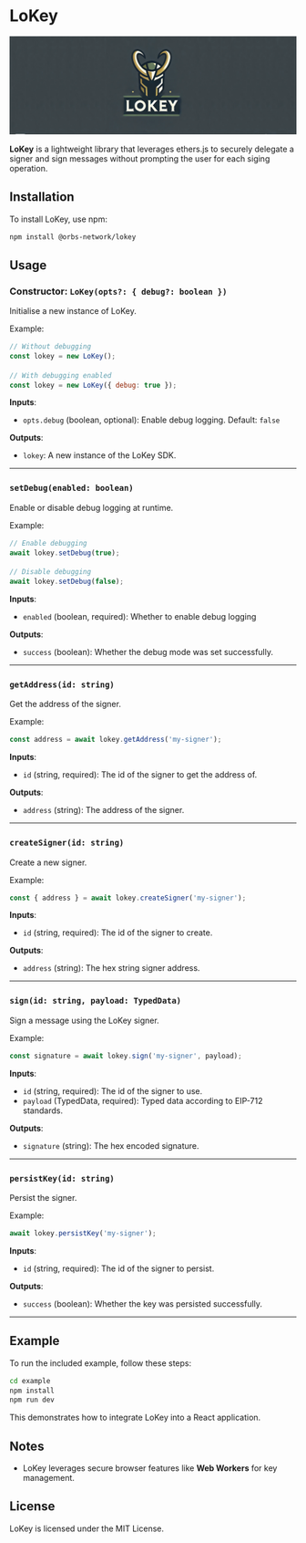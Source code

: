 # LoKey

![LoKey](https://github.com/orbs-network/lokey/blob/main/images/lokey-banner.png?raw=true)

**LoKey** is a lightweight library that leverages ethers.js to securely delegate a signer and sign messages without prompting the user for each siging operation.

## Installation

To install LoKey, use npm:

```bash
npm install @orbs-network/lokey
```

## Usage

### Constructor: `LoKey(opts?: { debug?: boolean })`

Initialise a new instance of LoKey.

Example:

```javascript
// Without debugging
const lokey = new LoKey();

// With debugging enabled
const lokey = new LoKey({ debug: true });
```

**Inputs**:

- `opts.debug` (boolean, optional): Enable debug logging. Default: `false`

**Outputs**:

- `lokey`: A new instance of the LoKey SDK.

---

### `setDebug(enabled: boolean)`

Enable or disable debug logging at runtime.

Example:

```javascript
// Enable debugging
await lokey.setDebug(true);

// Disable debugging
await lokey.setDebug(false);
```

**Inputs**:

- `enabled` (boolean, required): Whether to enable debug logging

**Outputs**:

- `success` (boolean): Whether the debug mode was set successfully.

---

### `getAddress(id: string)`

Get the address of the signer.

Example:

```javascript
const address = await lokey.getAddress('my-signer');
```

**Inputs**:

- `id` (string, required): The id of the signer to get the address of.

**Outputs**:

- `address` (string): The address of the signer.

---

### `createSigner(id: string)`

Create a new signer.

Example:

```javascript
const { address } = await lokey.createSigner('my-signer');
```

**Inputs**:

- `id` (string, required): The id of the signer to create.

**Outputs**:

- `address` (string): The hex string signer address.

---

### `sign(id: string, payload: TypedData)`

Sign a message using the LoKey signer.

Example:

```javascript
const signature = await lokey.sign('my-signer', payload);
```

**Inputs**:

- `id` (string, required): The id of the signer to use.
- `payload` (TypedData, required): Typed data according to EIP-712 standards.

**Outputs**:

- `signature` (string): The hex encoded signature.

---

### `persistKey(id: string)`

Persist the signer.

Example:

```javascript
await lokey.persistKey('my-signer');
```

**Inputs**:

- `id` (string, required): The id of the signer to persist.

**Outputs**:

- `success` (boolean): Whether the key was persisted successfully.

---

## Example

To run the included example, follow these steps:

```bash
cd example
npm install
npm run dev
```

This demonstrates how to integrate LoKey into a React application.

## Notes

- LoKey leverages secure browser features like **Web Workers** for key management.

## License

LoKey is licensed under the MIT License.
